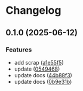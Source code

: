 # Changelog

## 0.1.0 (2025-06-12)


### Features

* add scrap ([a1e55f5](https://github.com/edalferes/scrap-generator/commit/a1e55f546f41654e4713395fd3f4772e67455296))
* update ([0549468](https://github.com/edalferes/scrap-generator/commit/054946807bd56c9d890f7edcfa2004c95ac3eed2))
* update docs ([44b88f3](https://github.com/edalferes/scrap-generator/commit/44b88f3a726424c8474254f7324460193262ab93))
* update docs ([0b9e31b](https://github.com/edalferes/scrap-generator/commit/0b9e31bd81f629bb8d80c6030730d131888768ed))
